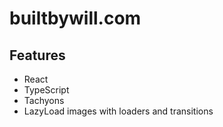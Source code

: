 # builtbywill.com

## Features
* React
* TypeScript
* Tachyons
* LazyLoad images with loaders and transitions
